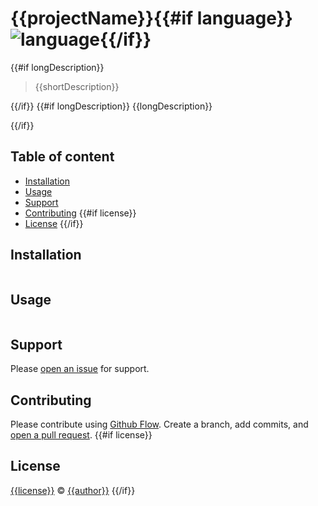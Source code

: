 # {{projectName}}{{#if language}} ![language](https://img.shields.io/badge/language-{{language}}-blue.svg){{/if}}

{{#if longDescription}}
> {{shortDescription}}

{{/if}}
{{#if longDescription}}
{{longDescription}}

{{/if}}
## Table of content

- [Installation](#installation)
- [Usage](#usage)
- [Support](#support)
- [Contributing](#contributing)
{{#if license}}
- [License](#license)
{{/if}}

## Installation

```sh
```

## Usage

```sh
```

## Support

Please [open an issue](https://github.com/{{user}}/{{repo}}/issues/new) for support.

## Contributing

Please contribute using [Github Flow](https://guides.github.com/introduction/flow/). Create a branch, add commits, and [open a pull request](https://github.com/{{user}}/{{repo}}/compare/).
{{#if license}}

## License

[{{license}}](LICENSE) © [{{author}}](https://github.com/{{user}})
{{/if}}
